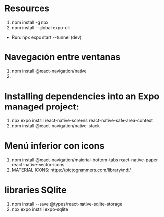 #  Resources

1. npm install -g npx
2. npm install --global expo-cli

* Run: npx expo start --tunnel (dev)


# Navegación entre ventanas 

1. npm install @react-navigation/native
2. 

# Installing dependencies into an Expo managed project:
1. npx expo install react-native-screens react-native-safe-area-context
2. npm install @react-navigation/native-stack

# Menú inferior con icons
 1. npm install @react-navigation/material-bottom-tabs react-native-paper react-native-vector-icons
 2. MATERIAL ICONS: https://pictogrammers.com/library/mdi/

# libraries SQlite
1. npm install --save @types/react-native-sqlite-storage
2. npx expo install expo-sqlite
